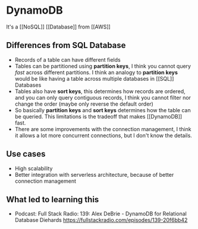 # DynamoDB

It's a [[NoSQL]] [[Database]] from [[AWS]]

## Differences from SQL Database

- Records of a table can have different fields
- Tables can be partitioned using **partition keys**, I think you cannot query *fast* across different partitions. I think an analogy to **partition keys** would be like having a table across multiple databases in [[SQL]] Databases
- Tables also have **sort keys**, this determines how records are ordered, and you can only query contiguous records, I think you cannot filter nor change the order (maybe only reverse the default order)
- So basically **partition keys** and **sort keys** determines how the table can be queried. This limitations is the tradeoff that makes [[DynamoDB]] fast.
- There are some improvements with the connection management, I think it allows a lot more concurrent connections, but I don't know the details.

## Use cases

- High scalability
- Better integration with serverless architecture, because of better connection management

## What led to learning this

- Podcast: Full Stack Radio: 139: Alex DeBrie - DynamoDB for Relational Database Diehards <https://fullstackradio.com/episodes/139-20f6bb42>
